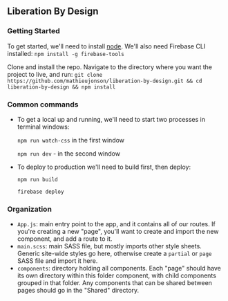 ## Liberation By Design

### Getting Started

To get started, we'll need to install [node](https://nodejs.org/en/download/).  We'll also need Firebase CLI installed:
  `npm install -g firebase-tools`
  
Clone and install the repo.  Navigate to the directory where you want the project to live, and run:
  `git clone https://github.com/mathieujonson/liberation-by-design.git && cd liberation-by-design && npm install`


### Common commands

- To get a local up and running, we'll need to start two processes in terminal windows:

  `npm run watch-css` in the first window
  
  `npm run dev` -     in the second window

- To deploy to production we'll need to build first, then deploy:

  `npm run build`
  
  `firebase deploy`

### Organization

- `App.js`:     main entry point to the app, and it contains all of our routes.  If you're creating a new "page", you'll want to create and import the new component, and add a route to it.
- `main.scss`:  main SASS file, but mostly imports other style sheets.  Generic site-wide styles go here, otherwise create a `partial` or `page` SASS file and import it here.
- `components`: directory holding all components.  Each "page" should have its own directory within this folder component, with child components grouped in that folder.  Any components that can be shared between pages should go in the "Shared" directory.

